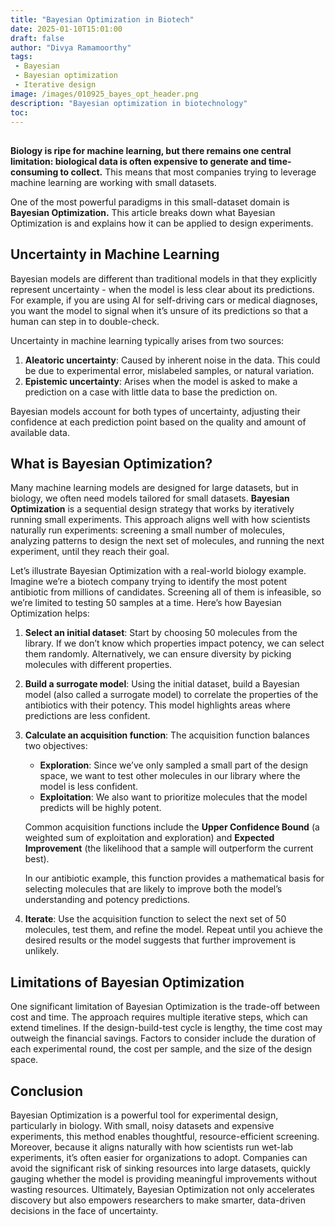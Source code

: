 ```yaml
---
title: "Bayesian Optimization in Biotech"
date: 2025-01-10T15:01:00
draft: false
author: "Divya Ramamoorthy"
tags:
 - Bayesian
 - Bayesian optimization
 - Iterative design
image: /images/010925_bayes_opt_header.png
description: "Bayesian optimization in biotechnology"
toc:
---
```

##
<!-- <p align="center">
  <img src=/images/010925_bayes_opt_header.png />
</p> -->

**Biology is ripe for machine learning, but there remains one central limitation: biological data is often expensive to generate and time-consuming to collect.** This means that most companies trying to leverage machine learning are working with small datasets.

One of the most powerful paradigms in this small-dataset domain is **Bayesian Optimization.** This article breaks down what Bayesian Optimization is and explains how it can be applied to design experiments.

## Uncertainty in Machine Learning

Bayesian models are different than traditional models in that they explicitly represent uncertainty - when the model is less clear about its predictions. For example, if you are using AI for self-driving cars or medical diagnoses, you want the model to signal when it’s unsure of its predictions so that a human can step in to double-check.

Uncertainty in machine learning typically arises from two sources:

1. **Aleatoric uncertainty**: Caused by inherent noise in the data. This could be due to experimental error, mislabeled samples, or natural variation.
2. **Epistemic uncertainty**: Arises when the model is asked to make a prediction on a case with little data to base the prediction on.

Bayesian models account for both types of uncertainty, adjusting their confidence at each prediction point based on the quality and amount of available data.

## What is Bayesian Optimization?

Many machine learning models are designed for large datasets, but in biology, we often need models tailored for small datasets. **Bayesian Optimization** is a sequential design strategy that works by iteratively running small experiments. This approach aligns well with how scientists naturally run experiments: screening a small number of molecules, analyzing patterns to design the next set of molecules, and running the next experiment, until they reach their goal.

Let’s illustrate Bayesian Optimization with a real-world biology example. Imagine we’re a biotech company trying to identify the most potent antibiotic from millions of candidates. Screening all of them is infeasible, so we’re limited to testing 50 samples at a time. Here’s how Bayesian Optimization helps:

1. **Select an initial dataset**: Start by choosing 50 molecules from the library. If we don’t know which properties impact potency, we can select them randomly. Alternatively, we can ensure diversity by picking molecules with different properties.

2. **Build a surrogate model**: Using the initial dataset, build a Bayesian model (also called a surrogate model) to correlate the properties of the antibiotics with their potency. This model highlights areas where predictions are less confident.

3. **Calculate an acquisition function**: The acquisition function balances two objectives:

    - **Exploration**: Since we’ve only sampled a small part of the design space, we want to test other molecules in our library where the model is less confident.
    - **Exploitation**: We also want to prioritize molecules that the model predicts will be highly potent.

    Common acquisition functions include the **Upper Confidence Bound** (a weighted sum of exploitation and exploration) and **Expected Improvement** (the likelihood that a sample will outperform the current best).

    In our antibiotic example, this function provides a mathematical basis for selecting molecules that are likely to improve both the model’s understanding and potency predictions.

4. **Iterate**: Use the acquisition function to select the next set of 50 molecules, test them, and refine the model. Repeat until you achieve the desired results or the model suggests that further improvement is unlikely.

## Limitations of Bayesian Optimization

One significant limitation of Bayesian Optimization is the trade-off between cost and time. The approach requires multiple iterative steps, which can extend timelines. If the design-build-test cycle is lengthy, the time cost may outweigh the financial savings. Factors to consider include the duration of each experimental round, the cost per sample, and the size of the design space.

## Conclusion

Bayesian Optimization is a powerful tool for experimental design, particularly in biology. With small, noisy datasets and expensive experiments, this method enables thoughtful, resource-efficient screening. Moreover, because it aligns naturally with how scientists run wet-lab experiments, it’s often easier for organizations to adopt. Companies can avoid the significant risk of sinking resources into large datasets, quickly gauging whether the model is providing meaningful improvements without wasting resources. Ultimately, Bayesian Optimization not only accelerates discovery but also empowers researchers to make smarter, data-driven decisions in the face of uncertainty.
